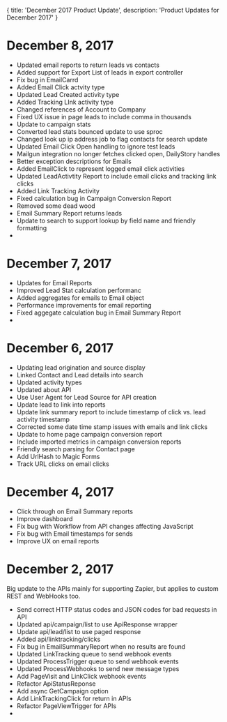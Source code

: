 {
	title: 'December 2017 Product Update',
	description: 'Product Updates for December 2017'
}
# December 8, 2017
* Updated email reports to return leads vs contacts
* Added support for Export List of leads in export controller
* Fix bug in EmailCarrd
* Added Email Click actvity type
* Updated Lead Created activity type
* Added Tracking LInk activity type
* Changed references of Account to Company
* Fixed UX issue in page leads to include comma in thousands
* Update to campaign stats 
* Converted lead stats bounced update to use sproc
* Changed look up ip address job to flag contacts for search update
* Updated Email Click Open handling to ignore test leads
* Mailgun integration no longer fetches clicked open, DailyStory handles
* Better exception descriptions for Emails
* Added EmailClick to represent logged email click activities
* Updated LeadActivtity Report to include email clicks and tracking link clicks
* Added Link Tracking Activity
* Fixed calculation bug in Campaign Conversion Report
* Removed some dead wood
* Email Summary Report returns leads
* Update to search to support lookup by field name and friendly formatting
* 
# December 7, 2017
* Updates for Email Reports
* Improved Lead Stat calculation performanc
* Added aggregates for emails to Email object
* Performance improvements for email reporting
* Fixed aggegate calculation bug in Email Summary Report
* 
# December 6, 2017
* Updating lead origination and source display
* Linked Contact and Lead details into search
* Updated activity types
* Updated about API
* Use User Agent for Lead Source for API creation
* Update lead to link into reports
* Update link summary report to include timestamp of click vs. lead activity timestamp
* Corrected some date time stamp issues with emails and link clicks
* Update to home page campaign conversion report
* Include imported metrics in campaign conversion reports
* Friendly search parsing for Contact page
* Add UrlHash to Magic Forms
* Track URL clicks on email clicks

# December 4, 2017
* Click through on Email Summary reports
* Improve dashboard
* Fix bug with Workflow from API changes affecting JavaScript
* Fix bug with Email timestamps for sends
* Improve UX on email reports

# December 2, 2017
Big update to the APIs mainly for supporting Zapier, but applies to custom REST and WebHooks too.

* Send correct HTTP status codes and JSON codes for bad requests in API
* Updated api/campaign/list to use ApiResponse wrapper
* Update api/lead/list to use paged response
* Added api/linktracking/clicks
* Fix bug in EmailSummaryReport when no results are found
* Updated LinkTracking queue to send webhook events
* Updated ProcessTrigger queue to send webhook events
* Updated ProcessWebhooks to send new message types
* Add PageVisit and LinkClick webhook events
* Refactor ApiStatusReponse
* Add async GetCampaign option
* Add LinkTrackingClick for return in APIs
* Refactor PageViewTrigger for APIs
* 